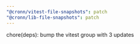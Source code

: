 ```yaml
---
"@cronn/vitest-file-snapshots": patch
"@cronn/lib-file-snapshots": patch
---
```


chore(deps): bump the vitest group with 3 updates
